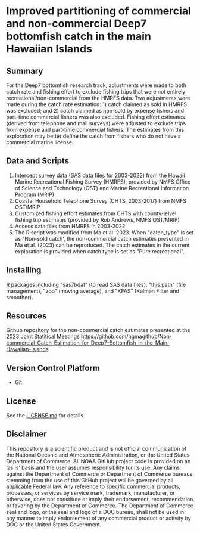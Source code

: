 # Improved partitioning of commercial and non-commercial Deep7 bottomfish catch in the main Hawaiian Islands



## Summary
For the Deep7 bottomfish research track, adjustments were made to both catch rate and fishing effort to exclude fishing trips that were not entirely recreational/non-commercial from the HMRFS data. Two adjustments were made during the catch rate estimation: 1) catch claimed as sold in HMRFS was excluded; and 2) catch claimed as non-sold by expense fishers and part-time commercial fishers was also excluded. Fishing effort estimates (derived from telephone and mail surveys) were adjusted to exclude trips from expense and part-time commercial fishers. The estimates from this exploration may better define the catch from fishers who do not have a commercial marine license. 
## Data and Scripts
1) Intercept survey data (SAS data files for 2003-2022) from the Hawaii Marine Recreational Fishing Survey (HMRFS), provided by NMFS Office of Science and Technology (OST) and Marine Recreational Information Program (MRIP)
2) Coastal Household Telephone Survey (CHTS, 2003-2017) from NMFS OST/MRIP
3) Customized fishing effort estimates from CHTS with county-lelvel fishing trip estimates (provided by Rob Andrews, NMFS OST/MRIP)
4) Access data files from HMRFS in 2003-2022 
5) The R script was modified from Ma et al. 2023. When "catch_type" is set as "Non-sold catch', the non-commercial catch estimates presented in Ma et al. (2023) can be reproduced. The catch estimates in the current exploration is provided when catch type is set as "Pure recreational". 

## Installing
R packages including "sas7bdat" (to read SAS data files), "this.path" (file management), "zoo" (moving average), and "KFAS" (Kalman Filter and smoother).

## Resources
Github repository for the non-commercial catch estimates presented at the 2023 Joint Statitical Meetings
https://github.com/hgmagithub/Non-commercial-Catch-Estimation-for-Deep7-Bottomfish-in-the-Main-Hawaiian-Islands

## Version Control Platform
- Git

## License
See the [LICENSE.md](./LICENSE.md) for details

## Disclaimer
This repository is a scientific product and is not official communication of the National Oceanic and Atmospheric Administration, or the United States Department of Commerce. All NOAA GitHub project code is provided on an ‘as is’ basis and the user assumes responsibility for its use. Any claims against the Department of Commerce or Department of Commerce bureaus stemming from the use of this GitHub project will be governed by all applicable Federal law. Any reference to specific commercial products, processes, or services by service mark, trademark, manufacturer, or otherwise, does not constitute or imply their endorsement, recommendation or favoring by the Department of Commerce. The Department of Commerce seal and logo, or the seal and logo of a DOC bureau, shall not be used in any manner to imply endorsement of any commercial product or activity by DOC or the United States Government.
